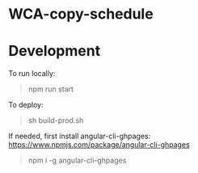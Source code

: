 # WCA-copy-schedule

# Development

To run locally:
> npm run start

To deploy:

> sh build-prod.sh

If needed, first install angular-cli-ghpages:
https://www.npmjs.com/package/angular-cli-ghpages

> npm i -g angular-cli-ghpages
